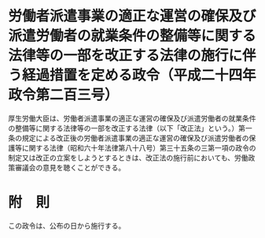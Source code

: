 # 労働者派遣事業の適正な運営の確保及び派遣労働者の就業条件の整備等に関する法律等の一部を改正する法律の施行に伴う経過措置を定める政令（平成二十四年政令第二百三号）
厚生労働大臣は、労働者派遣事業の適正な運営の確保及び派遣労働者の就業条件の整備等に関する法律等の一部を改正する法律（以下「改正法」という。）第一条の規定による改正後の労働者派遣事業の適正な運営の確保及び派遣労働者の保護等に関する法律（昭和六十年法律第八十八号）第三十五条の三第一項の政令の制定又は改正の立案をしようとするときは、改正法の施行前においても、労働政策審議会の意見を聴くことができる。
# 附　則
この政令は、公布の日から施行する。
